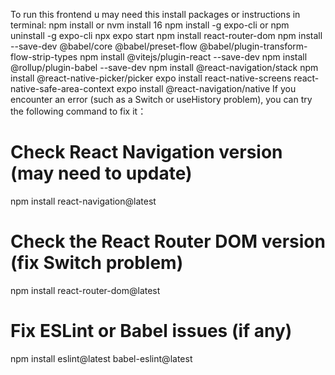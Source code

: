 To run this frontend u may need this install packages or instructions in terminal:
npm install or nvm install 16
npm install -g expo-cli or npm uninstall -g expo-cli
npx expo start
npm install react-router-dom
npm install --save-dev @babel/core @babel/preset-flow @babel/plugin-transform-flow-strip-types
npm install @vitejs/plugin-react --save-dev
npm install @rollup/plugin-babel --save-dev
npm install @react-navigation/stack
npm install @react-native-picker/picker
expo install react-native-screens react-native-safe-area-context
expo install @react-navigation/native
If you encounter an error (such as a Switch or useHistory problem), you can try the following command to fix it：
# Check React Navigation version (may need to update) 
npm install react-navigation@latest 
 
# Check the React Router DOM version (fix Switch problem) 
npm install react-router-dom@latest 
 
# Fix ESLint or Babel issues (if any) 
npm install eslint@latest babel-eslint@latest
